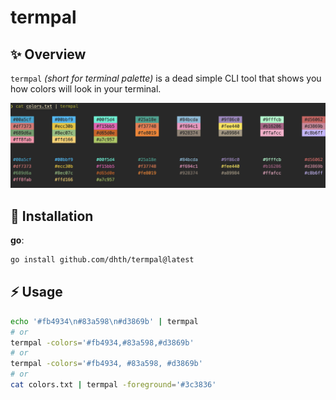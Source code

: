 # termpal

✨ Overview
---

`termpal` *(short for terminal palette)* is a dead simple CLI tool that shows
you how colors will look in your terminal.

![Usage](assets/termpal.png)

💾 Installation
---

**go**:

```sh
go install github.com/dhth/termpal@latest
```

⚡️ Usage
---

```bash
echo '#fb4934\n#83a598\n#d3869b' | termpal
# or
termpal -colors='#fb4934,#83a598,#d3869b'
# or
termpal -colors='#fb4934, #83a598, #d3869b'
# or
cat colors.txt | termpal -foreground='#3c3836'
```
